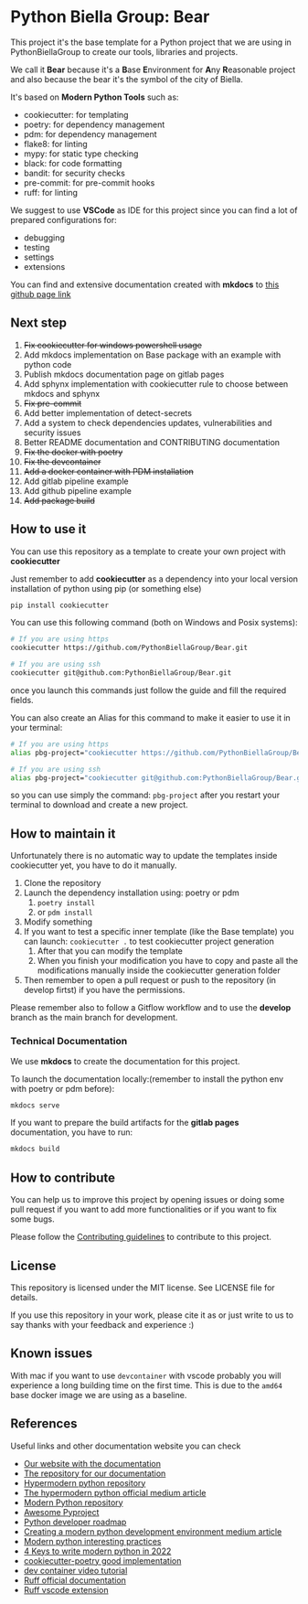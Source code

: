 # Python Biella Group: Bear

This project it's the base template for a Python project that we are using in PythonBiellaGroup to create our tools, libraries and projects.

We call it **Bear** because it's a **B**ase **E**nvironment for **A**ny **R**easonable project and also because the bear it's the symbol of the city of Biella.

It's based on **Modern Python Tools** such as:
- cookiecutter: for templating
- poetry: for dependency management
- pdm: for dependency management
- flake8: for linting
- mypy: for static type checking
- black: for code formatting
- bandit: for security checks
- pre-commit: for pre-commit hooks
- ruff: for linting

We suggest to use **VSCode** as IDE for this project since you can find a lot of prepared configurations for:
- debugging
- testing
- settings
- extensions

You can find and extensive documentation created with **mkdocs** to [this github page link](https://pythonbiellagroup.github.io/bear/)

## Next step

1. ~~Fix cookiecutter for windows powershell usage~~
2. Add mkdocs implementation on Base package with an example with python code
3. Publish mkdocs documentation page on gitlab pages
4. Add sphynx implementation with cookiecutter rule to choose between mkdocs and sphynx
5. ~~Fix pre-commit~~
6. Add better implementation of detect-secrets
7. Add a system to check dependencies updates, vulnerabilities and security issues
8. Better README documentation and CONTRIBUTING documentation
9. ~~Fix the docker with poetry~~
10. ~~Fix the devcontainer~~
11. ~~Add a docker container with PDM installation~~
12. Add gitlab pipeline example
13. Add github pipeline example
14. ~~Add package build~~


## How to use it

You can use this repository as a template to create your own project with **cookiecutter**

Just remember to add **cookiecutter** as a dependency into your local version installation of python using pip (or something else)
```bash
pip install cookiecutter
```

You can use this following command (both on Windows and Posix systems):
```bash
# If you are using https
cookiecutter https://github.com/PythonBiellaGroup/Bear.git

# If you are using ssh
cookiecutter git@github.com:PythonBiellaGroup/Bear.git
```

once you launch this commands just follow the guide and fill the required fields.

You can also create an Alias for this command to make it easier to use it in your terminal:
```bash
# If you are using https
alias pbg-project="cookiecutter https://github.com/PythonBiellaGroup/Bear.git --overwrite-if-exists"

# If you are using ssh
alias pbg-project="cookiecutter git@github.com:PythonBiellaGroup/Bear.git --overwrite-if-exists"
```

so you can use simply the command: `pbg-project` after you restart your terminal to download and create a new project.

## How to maintain it

Unfortunately there is no automatic way to update the templates inside cookiecutter yet, you have to do it manually.

1. Clone the repository
2. Launch the dependency installation using: poetry or pdm
   1. `poetry install`
   2. or `pdm install`
3. Modify something
4. If you want to test a specific inner template (like the Base template) you can launch: `cookiecutter .` to test cookiecutter project generation
   1. After that you can modify the template
   2. When you finish your modification you have to copy and paste all the modifications manually inside the cookiecutter generation folder
5. Then remember to open a pull request or push to the repository (in develop firtst) if you have the permissions.

Please remember also to follow a Gitflow workflow and to use the **develop** branch as the main branch for development.

### Technical Documentation

We use **mkdocs** to create the documentation for this project.

To launch the documentation locally:(remember to install the python env with poetry or pdm before):
```bash
mkdocs serve
```

If you want to prepare the build artifacts for the **gitlab pages** documentation, you have to run:
```bash
mkdocs build
```

## How to contribute

You can help us to improve this project by opening issues or doing some pull request if you want to add more functionalities or if you want to fix some bugs.

Please follow the [Contributing guidelines](CONTRIBUTING.md) to contribute to this project.

## License

This repository is licensed under the MIT license. See LICENSE file for details.

If you use this repository in your work, please cite it as or just write to us to say thanks with your feedback and experience :)

## Known issues

With mac if you want to use `devcontainer` with vscode probably you will experience a long building time on the first time. This is due to the `amd64` base docker image we are using as a baseline.

## References

Useful links and other documentation website you can check

- [Our website with the documentation](https://pythonbiellagroup.it)
- [The repository for our documentation](https://github.com/PythonBiellaGroup/doc-website)
- [Hypermodern python repository](https://github.com/cjolowicz/hypermodern-python)
- [The hypermodern python official medium article](https://medium.com/@cjolowicz/hypermodern-python-d44485d9d769)
- [Modern Python repository](https://github.com/rhettinger/modernpython)
- [Awesome Pyproject](https://github.com/carlosperate/awesome-pyproject/blob/master/README.md)
- [Python developer roadmap](https://roadmap.sh/python/)
- [Creating a modern python development environment medium article](https://itnext.io/creating-a-modern-python-development-environment-3d383c944877)
- [Modern python interesting practices](https://www.stuartellis.name/articles/python-modern-practices/)
- [4 Keys to write modern python in 2022](https://www.infoworld.com/article/3648061/4-keys-to-writing-modern-python-in-2022.html)
- [cookiecutter-poetry good implementation](https://github.com/fpgmaas/cookiecutter-poetry)
- [dev container video tutorial](https://www.youtube.com/watch?v=0H2miBK_gAk)
- [Ruff official documentation](https://github.com/charliermarsh/ruff/blob/main/README.md)
- [Ruff vscode extension](https://marketplace.visualstudio.com/items?itemName=charliermarsh.ruff)
